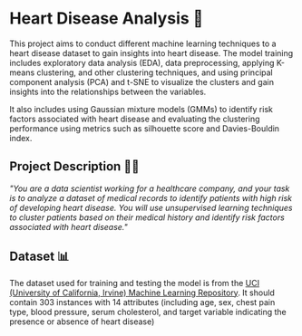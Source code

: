 # Heart Disease Analysis :heartbeat:
This project aims to conduct different machine learning techniques to a heart disease dataset to gain insights into heart disease. The model training includes exploratory data analysis (EDA), data preprocessing, applying K-means clustering, and other clustering techniques, and using principal component analysis (PCA) and t-SNE to visualize the clusters and gain insights into the relationships between the variables.

It also includes using Gaussian mixture models (GMMs) to identify risk factors associated with heart disease and evaluating the clustering performance using metrics such as silhouette score and Davies-Bouldin index.

## Project Description :man_scientist:
_"You are a data scientist working for a healthcare company, and your task is to analyze a dataset of medical records to identify patients with high risk of developing heart disease. You will use unsupervised learning techniques to cluster patients based on their medical history and identify risk factors associated with heart disease."_

## Dataset :bar_chart:
The dataset used for training and testing the model is from the <a href="https://archive.ics.uci.edu/dataset/45/heart+disease" target="_blank">UCI (University of California, Irvine) Machine Learning Repository</a>. It should contain 303 instances with 14 attributes (including age, sex, chest pain type, blood pressure, serum cholesterol, and target variable indicating the presence or absence of heart disease)


